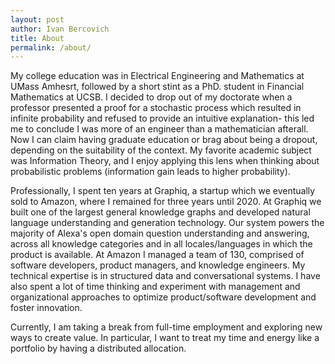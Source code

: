 ```yaml
---
layout: post
author: Ivan Bercovich
title: About
permalink: /about/
---
```

My college education was in Electrical Engineering and Mathematics at UMass Amhesrt, followed by a short stint as a PhD. student in Financial Mathematics at UCSB. I decided to drop out of my doctorate when a professor presented a proof for a stochastic process which resulted in infinite probability and refused to provide an intuitive explanation- this led me to conclude I was more of an engineer than a mathematician afterall. Now I can claim having graduate education or brag about being a dropout, depending on the suitability of the context. My favorite academic subject was Information Theory, and I enjoy applying this lens when thinking about probabilistic problems (information gain leads to higher probability).

Professionally, I spent ten years at Graphiq, a startup which we eventually sold to Amazon, where I remained for three years until 2020. At Graphiq we built one of the largest general knowledge graphs and developed natural language understanding and generation technology. Our system powers the majority of Alexa's open domain question understanding and answering, across all knowledge categories and in all locales/languages in which the product is available. At Amazon I managed a team of 130, comprised of software developers, product managers, and knowledge engineers. My technical expertise is in structured data and conversational systems. I have also spent a lot of time thinking and experiment with management and organizational approaches to optimize product/software development and foster innovation.

Currently, I am taking a break from full-time employment and exploring new ways to create value. In particular, I want to treat my time and energy like a portfolio by having a distributed allocation.